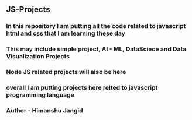 ## JS-Projects

### In this repository I am putting all the code related to javascript html and css that I am learning these day

### This may include simple project, AI - ML, DataSciece and Data Visualization Projects

### Node JS related projects will also be here

### overall I am putting projects here relted to javascript programming language

### Author - Himanshu Jangid